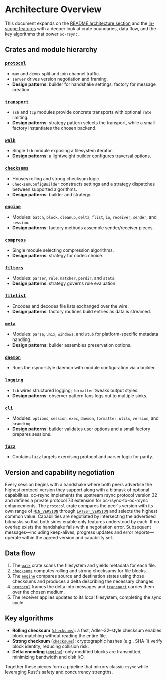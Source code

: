 # Architecture Overview

This document expands on the [README architecture section](../README.md#architecture)
and the [in-scope features](../README.md#in-scope-features) with a deeper look at
crate boundaries, data flow, and the key algorithms that power `oc-rsync`.

## Crates and module hierarchy

### [`protocol`](../crates/protocol)

- `mux` and `demux` split and join channel traffic.
- `server` drives version negotiation and framing.
- **Design patterns**: builder for handshake settings; factory for message
  creation.

### [`transport`](../crates/transport)

- `ssh` and `tcp` modules provide concrete transports with optional `rate`
  limiting.
- **Design patterns**: strategy pattern selects the transport, while a small
  factory instantiates the chosen backend.

### [`walk`](../crates/walk)

- Single `lib` module exposing a filesystem iterator.
- **Design patterns**: a lightweight builder configures traversal options.

### [`checksums`](../crates/checksums)

- Houses rolling and strong checksum logic.
- `ChecksumConfigBuilder` constructs settings and a strategy dispatches between
  supported algorithms.
- **Design patterns**: builder and strategy.

### [`engine`](../crates/engine)

- Modules: `batch`, `block`, `cleanup`, `delta`, `flist`, `io`, `receiver`,
  `sender`, and `session`.
- **Design patterns**: factory methods assemble sender/receiver pieces.

### [`compress`](../crates/compress)

- Single module selecting compression algorithms.
- **Design patterns**: strategy for codec choice.

### [`filters`](../crates/filters)

- Modules: `parser`, `rule`, `matcher`, `perdir`, and `stats`.
- **Design patterns**: strategy governs rule evaluation.

### [`filelist`](../crates/filelist)

- Encodes and decodes file lists exchanged over the wire.
- **Design patterns**: factory routines build entries as data is streamed.

### [`meta`](../crates/meta)

- Modules: `parse`, `unix`, `windows`, and `stub` for platform-specific
  metadata handling.
- **Design patterns**: builder assembles preservation options.

### [`daemon`](../crates/daemon)

- Runs the rsync-style daemon with module configuration via a builder.

### [`logging`](../crates/logging)

- `lib` wires structured logging; `formatter` tweaks output styles.
- **Design patterns**: observer pattern fans logs out to multiple sinks.

### [`cli`](../crates/cli)

- Modules: `options`, `session`, `exec`, `daemon`, `formatter`, `utils`,
  `version`, and `branding`.
- **Design patterns**: builder validates user options and a small factory
  prepares sessions.

### [`fuzz`](../fuzz)

- Contains fuzz targets exercising protocol and parser logic for parity.

## Version and capability negotiation

Every session begins with a handshake where both peers advertise the highest
protocol version they support along with a bitmask of optional capabilities.
oc-rsync implements the upstream rsync protocol version 32 and defines a
private protocol 73 extension for oc-rsync-to-oc-rsync enhancements. The
`protocol` crate compares the peer's version with its own range of
[`MIN_VERSION`](../crates/protocol/src/lib.rs) through
[`LATEST_VERSION`](../crates/protocol/src/lib.rs) and selects the highest common
value. Capabilities are negotiated by intersecting the advertised bitmasks so
that both sides enable only features understood by each. If no overlap exists
the handshake fails with a negotiation error. Subsequent messages—including
keep-alives, progress updates and error reports—operate within the agreed
version and capability set.

## Data flow

1. The [`walk`](../crates/walk) crate scans the filesystem and yields metadata
   for each file.
2. [`checksums`](../crates/checksums) computes rolling and strong checksums for
   file blocks.
3. The [`engine`](../crates/engine) compares source and destination states using
   those checksums and produces a delta describing the necessary changes.
4. [`protocol`](../crates/protocol) frames the delta into messages and
   [`transport`](../crates/transport) carries them over the chosen medium.
5. The receiver applies updates to its local filesystem, completing the sync
   cycle.

## Key algorithms

- **Rolling checksum** ([`checksums`](../crates/checksums)): a fast,
  Adler-32–style checksum enables block matching without reading the entire
  file.
- **Strong checksum** ([`checksums`](../crates/checksums)): cryptographic hashes
  (e.g., SHA-1) verify block identity, reducing collision risk.
- **Delta encoding** ([`engine`](../crates/engine)): only modified blocks are
  transmitted, minimizing bandwidth and disk I/O.

Together these pieces form a pipeline that mirrors classic `rsync` while
leveraging Rust's safety and concurrency strengths.
